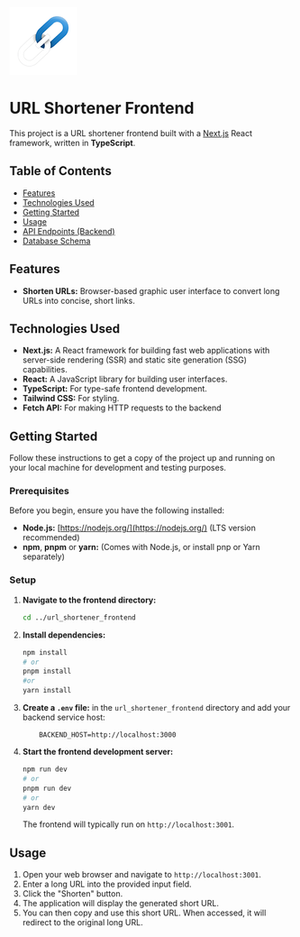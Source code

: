 ![Logo](https://github.com/artak-petrosyan/url_shortener_app/blob/main/url_shortener_frontend/public/logo_small.png?raw=true)
# URL Shortener Frontend

This project is a URL shortener frontend built with a [Next.js](https://nextjs.org) React framework, written in **TypeScript**.

## Table of Contents

  * [Features](#features)
  * [Technologies Used](#technologies-used)
  * [Getting Started](#getting-started)
  * [Usage](#usage)
  * [API Endpoints (Backend)](#api-endpoints-backend)
  * [Database Schema](#database-schema)

## Features

  * **Shorten URLs:** Browser-based graphic user interface to convert long URLs into concise, short links.


## Technologies Used
  * **Next.js:** A React framework for building fast web applications with server-side rendering (SSR) and static site generation (SSG) capabilities.
  * **React:** A JavaScript library for building user interfaces.
  * **TypeScript:** For type-safe frontend development.
  * **Tailwind CSS:** For styling.
  * **Fetch API:** For making HTTP requests to the backend
 

## Getting Started

Follow these instructions to get a copy of the project up and running on your local machine for development and testing purposes.

### Prerequisites

Before you begin, ensure you have the following installed:

  * **Node.js:** [https://nodejs.org/](https://nodejs.org/) (LTS version recommended)
  * **npm**, **pnpm** or **yarn:** (Comes with Node.js, or install pnp or Yarn separately)
 
### Setup
1.  **Navigate to the frontend directory:**

    ```bash
    cd ../url_shortener_frontend
    ```
2.  **Install dependencies:**

    ```bash
    npm install
    # or
    pnpm install
    #or
    yarn install
    ```

3.  **Create a `.env` file:** in the `url_shortener_frontend` directory and add your backend service host:

    ```env
        BACKEND_HOST=http://localhost:3000
    ```

4.  **Start the frontend development server:**

    ```bash
    npm run dev
    # or
    pnpm run dev
    # or
    yarn dev
    ```

    The frontend will typically run on `http://localhost:3001`.

## Usage

1.  Open your web browser and navigate to `http://localhost:3001`.
2.  Enter a long URL into the provided input field.
3.  Click the "Shorten" button.
4.  The application will display the generated short URL.
5.  You can then copy and use this short URL. When accessed, it will redirect to the original long URL.
